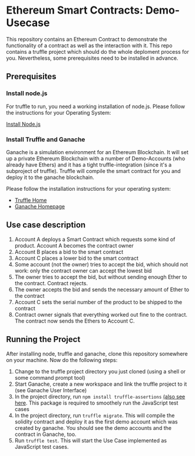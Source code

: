 # Ethereum Smart Contracts: Demo-Usecase

This repository contains an Ethereum Contract to demonstrate the functionality of a contract as well as the interaction with it. This repo contains a truffle project which should do the whole deploment process for you. Nevertheless, some prerequisites need to be installed in advance. 

## Prerequisites 

### Install node.js 
For truffle to run, you need a working installation of node.js. Please follow the instructions for your Operating System: 

[Install Node.js](https://nodejs.org)

### Install Truffle and Ganache 
Ganache is a simulation environment for an Ethereum Blockchain. It will set up a private Ethereum Blockchain with a number of Demo-Accounts (who already have Ethers) and it has a tight truffle-integration (since it's a subproject of truffle). Truffle will compile the smart contract for you and deploy it to the ganache blockchain. 

Please follow the installation instructions for your operating system:
* [Truffle Home](https://www.trufflesuite.com/truffle)
* [Ganache Homepage](https://www.trufflesuite.com/ganache)

## Use case description 
1. Account A deploys a Smart Contract which requests some kind of product. Account A becomes the contract owner
2. Account B places a bid to the smart contract
3. Account C places a lower bid to the smart contract
4. Some account (not the owner) tries to accept the bid, which should not work: only the contract owner can accept the lowest bid
5. The owner tries to accept the bid, but without sending enough Ether to the contract. Contract rejects. 
6. The owner accepts the bid and sends the necessary amount of Ether to the contract 
7. Account C sets the serial number of the product to be shipped to the contract 
8. Contract owner signals that everything worked out fine to the contract. The contract now sends the Ethers to Account C.



## Running the Project
After installing node, truffle and ganache, clone this repository somewhere on your machine. Now do the following steps: 


1. Change to the truffle project directory you just cloned (using a shell or some command prompt tool)
2. Start Ganache, create a new workspace and link the truffle project to it (see Ganache User Interface) 
3. In the project directory, run `npm install truffle-assertions` [(also see here](https://www.npmjs.com/package/truffle-assertions). This package is required to smoothely run the JavaScript test cases
4. In the project directory, run `truffle migrate`. This will compile the solidity contract and deploy it as the first demo account which was created by ganache. You should see the demo accounts and the contract in Ganache, too. 
5. Run `truffle test`. This will start the Use Case implemented as JavaScript test cases. 



